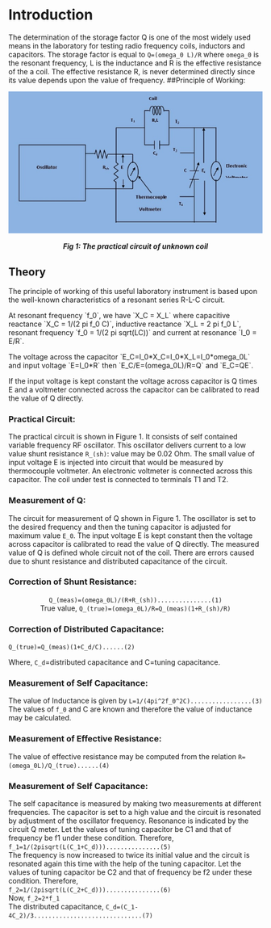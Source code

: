 # Introduction

   The determination of the storage factor Q is one of the most widely used means in the laboratory for testing radio frequency coils, inductors and capacitors. The storage factor is equal to `Q=(omega_0 L)/R` where `omega_0` is the resonant frequency, L is the inductance and R is the effective resistance of the a coil. The effective resistance R, is never determined directly since its value depends upon the value of frequency.
   ##Principle of Working:


<div align="center">
<img src="images/pic1.jpg" />

***Fig 1: The practical circuit of unknown coil***
</div>

## Theory

  The principle of working of this useful laboratory instrument is based upon the well-known characteristics of a resonant series R-L-C circuit.

</p>
  At resonant frequency `f_0`, we have `X_C = X_L` where capacitive reactance `X_C = 1/(2 pi f_0 C)`, inductive reactance `X_L = 2 pi f_0 L`, resonant frequency `f_0 = 1/(2 pi sqrt(LC))` and current at resonance `I_0 = E/R`.
  </p>
  The voltage across the capacitor `E_C=I_0*X_C=I_0*X_L=I_0*omega_0L` and input voltage `E=I_0*R`
then `E_C/E=(omega_0L)/R=Q` and `E_C=QE`.
</p>
 If the input voltage is kept constant the voltage across capacitor is Q times E and a voltmeter connected across the capacitor can be calibrated to read the value of Q directly.
 
### Practical Circuit:

The practical circuit is shown in Figure 1. It consists of self contained variable frequency RF oscillator. This oscillator delivers current to a low value shunt resistance `R_(sh)`: value may be 0.02 Ohm. The small value of input voltage E is injected into circuit that would be measured by thermocouple voltmeter. An electronic voltmeter is connected across this capacitor. The coil under test is connected to terminals T1 and T2.
### Measurement of Q:
The circuit for measurement of Q shown in Figure 1. The oscillator is set to the desired frequency and then the tuning capacitor is adjusted for maximum value `E_0`. The input voltage E is kept constant then the voltage across capacitor is calibrated to read the value of Q directly. The measured value of Q is defined whole circuit not of the coil. There are errors caused due to shunt resistance and distributed capacitance of the circuit.



### Correction of Shunt Resistance:

<div align="center">

`Q_(meas)=(omega_0L)/(R+R_(sh))...............(1)`
</br>
True value, `Q_(true)=(omega_0L)/R=Q_(meas)(1+R_(sh)/R)`


</div>


### Correction of Distributed Capacitance:

`Q_(true)=Q_(meas)(1+C_d/C)......(2)`

Where, `C_d`=distributed capacitance and C=tuning capacitance.
### Measurement of Self Capacitance:
The value of Inductance is given by                `L=1/(4pi^2f_0^2C).................(3)`
</br>
The values of `f_0` and C are known and therefore the value of inductance may be calculated.
### Measurement of Effective Resistance:
The value of effective resistance may be computed from the relation `R=(omega_0L)/Q_(true)......(4)`
### Measurement of Self Capacitance:
The self capacitance is measured by making two measurements at different frequencies. The capacitor is set to a high value and the circuit is resonated by adjustment of the oscillator frequency. Resonance is indicated by the circuit Q meter. Let the values of tuning capacitor be C1 and that of frequency be f1 under these condition. Therefore,
</br>
`f_1=1/(2pisqrt(L(C_1+C_d)))...............(5)`
</br>
 The frequency is now increased to twice its initial value and the circuit is resonated again this time with the help of the tuning capacitor. Let the values of tuning capacitor be C2 and that of frequency be f2 under these condition. Therefore,
 </br>
 `f_2=1/(2pisqrt(L(C_2+C_d)))...............(6)`
 </br>
 Now, `f_2=2*f_1`
 </br>
 The distributed capacitance,             `C_d=(C_1-4C_2)/3..............................(7)`
 



